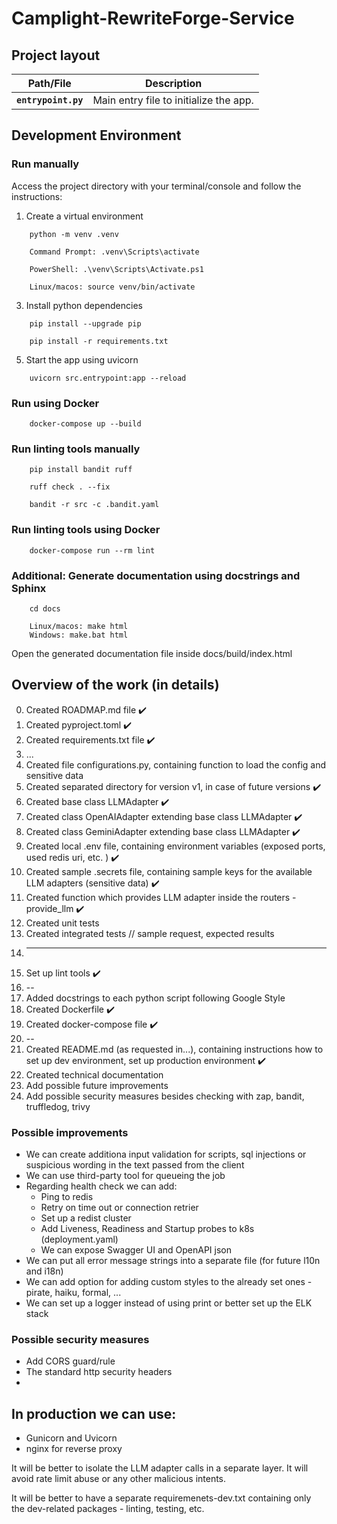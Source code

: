 # Camplight-RewriteForge-Service

## Project layout
| Path/File | Description |
|------|-------------|
| **`entrypoint.py`** | Main entry file to initialize the app. |


## Development Environment
### Run manually
Access the project directory with your terminal/console and follow the instructions:

1. Create a virtual environment
```console
    python -m venv .venv

    Command Prompt: .venv\Scripts\activate

    PowerShell: .\venv\Scripts\Activate.ps1

    Linux/macos: source venv/bin/activate
```
3. Install python dependencies
```console
    pip install --upgrade pip

    pip install -r requirements.txt
```
5. Start the app using uvicorn
```console
    uvicorn src.entrypoint:app --reload
```
### Run using Docker
```console
    docker-compose up --build
```
### Run linting tools manually
```console
    pip install bandit ruff
   
    ruff check . --fix
   
    bandit -r src -c .bandit.yaml
```
### Run linting tools using Docker
```console
    docker-compose run --rm lint
```

### Additional: Generate documentation using docstrings and Sphinx
```console
    cd docs
  
    Linux/macos: make html
    Windows: make.bat html
```
Open the generated documentation file inside docs/build/index.html

## Overview of the work (in details)
0. Created ROADMAP.md file ✔️
1. Created pyproject.toml ✔️
2. Created requirements.txt file ✔️
3. ...
4. Created file configurations.py, containing function to load the config and sensitive data
5. Created separated directory for version v1, in case of future versions ✔️
6. Created base class LLMAdapter ✔️
7. Created class OpenAIAdapter extending base class LLMAdapter ✔️
8. Created class GeminiAdapter extending base class LLMAdapter ✔️
9. Created local .env file, containing environment variables (exposed ports, used redis uri, etc. ) ✔️
10. Created sample .secrets file, containing sample keys for the available LLM adapters (sensitive data) ✔️
11. Created function which provides LLM adapter inside the routers - provide_llm ✔️
12. Created unit tests
13. Created integrated tests // sample request, expected results
14. ---
15. Set up lint tools ✔️
16. --
17. Added docstrings to each python script following Google Style
18. Created Dockerfile ✔️
19. Created docker-compose file ✔️
20. --
21. Created README.md (as requested in...), containing instructions how to set up dev environment, set up production environment ✔️
22. Created technical documentation
23. Add possible future improvements
24. Add possible security measures besides checking with zap, bandit, truffledog, trivy

### Possible improvements
* We can create additiona input validation for scripts, sql injections or suspicious wording in the text passed from the client
* We can use third-party tool for queueing the job
* Regarding health check we can add:
    * Ping to redis
    * Retry on time out or connection retrier
    * Set up a redist cluster
    * Add Liveness, Readiness and Startup probes to k8s (deployment.yaml)
    * We can expose Swagger UI and OpenAPI json
* We can put all error message strings into a separate file (for future l10n and i18n)
* We can add option for adding custom styles to the already set ones - pirate, haiku, formal, ...
* We can set up a logger instead of using print or better set up the ELK stack

### Possible security measures
* Add CORS guard/rule
* The standard http security headers
* 

## In production we can use:
* Gunicorn and Uvicorn
* nginx for reverse proxy
  
It will be better to isolate the LLM adapter calls in a separate layer. It will avoid rate limit abuse or any other malicious intents.

It will be better to have a separate requiremenets-dev.txt containing only the dev-related packages - linting, testing, etc.
